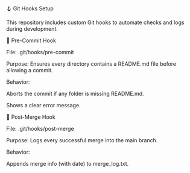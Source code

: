 🪝 Git Hooks Setup

This repository includes custom Git hooks to automate checks and logs during development.

🔹 Pre-Commit Hook

File: .git/hooks/pre-commit

Purpose: Ensures every directory contains a README.md file before allowing a commit.

Behavior:

Aborts the commit if any folder is missing README.md.

Shows a clear error message.

🔹 Post-Merge Hook

File: .git/hooks/post-merge

Purpose: Logs every successful merge into the main branch.

Behavior:

Appends merge info (with date) to merge_log.txt.
